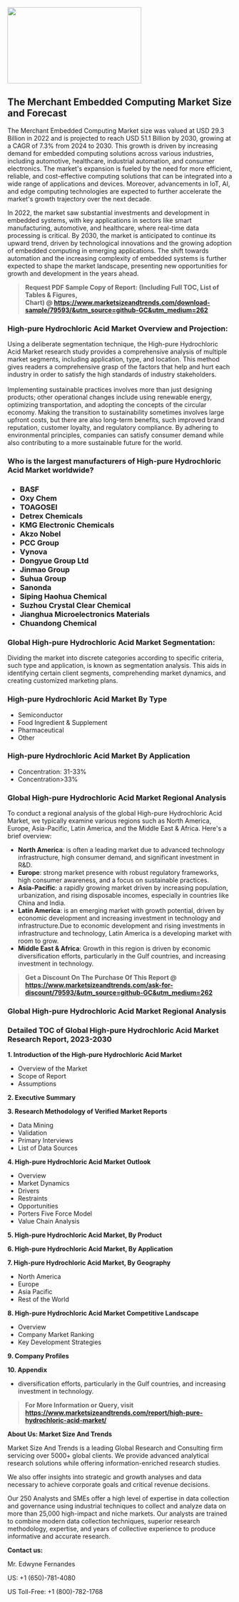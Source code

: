 <p><img class="alignnone size-medium wp-image-20088" src="https://ffe5etoiles.com/wp-content/uploads/2024/12/MST1-300x171.png" alt="" width="300" height="171" /></p><h2>The Merchant Embedded Computing Market Size and Forecast</h2><p>The Merchant Embedded Computing Market size was valued at USD 29.3 Billion in 2022 and is projected to reach USD 51.1 Billion by 2030, growing at a CAGR of 7.3% from 2024 to 2030. This growth is driven by increasing demand for embedded computing solutions across various industries, including automotive, healthcare, industrial automation, and consumer electronics. The market's expansion is fueled by the need for more efficient, reliable, and cost-effective computing solutions that can be integrated into a wide range of applications and devices. Moreover, advancements in IoT, AI, and edge computing technologies are expected to further accelerate the market's growth trajectory over the next decade.</p><p>In 2022, the market saw substantial investments and development in embedded systems, with key applications in sectors like smart manufacturing, automotive, and healthcare, where real-time data processing is critical. By 2030, the market is anticipated to continue its upward trend, driven by technological innovations and the growing adoption of embedded computing in emerging applications. The shift towards automation and the increasing complexity of embedded systems is further expected to shape the market landscape, presenting new opportunities for growth and development in the years ahead.</p></p><blockquote id="" class=""><strong>Request PDF Sample Copy of Report: (Including Full TOC, List of Tables &amp; Figures, Chart)&nbsp;@&nbsp;<strong><a href="https://www.marketsizeandtrends.com/download-sample/79593/&utm_source=github-GC&utm_medium=262" target="_blank">https://www.marketsizeandtrends.com/download-sample/79593/&utm_source=github-GC&utm_medium=262</a></strong></strong></blockquote><h3 id="" class="">High-pure Hydrochloric Acid Market&nbsp;Overview and Projection:</h3><p id="" class="">Using a deliberate segmentation technique, the High-pure Hydrochloric Acid Market research study provides a comprehensive analysis of multiple market segments, including application, type, and location. This method gives readers a comprehensive grasp of the factors that help and hurt each industry in order to satisfy the high standards of industry stakeholders. <br /> <br />Implementing sustainable practices involves more than just designing products; other operational changes include using renewable energy, optimizing transportation, and adopting the concepts of the circular economy. Making the transition to sustainability sometimes involves large upfront costs, but there are also long-term benefits, such improved brand reputation, customer loyalty, and regulatory compliance. By adhering to environmental principles, companies can satisfy consumer demand while also contributing to a more sustainable future for the world.</p><h3 id="" class="">Who is the largest manufacturers of&nbsp;High-pure Hydrochloric Acid Market worldwide?</h3><h3 class=""><p><ul><li>BASF </li><li> Oxy Chem </li><li> TOAGOSEI </li><li> Detrex Chemicals </li><li> KMG Electronic Chemicals </li><li> Akzo Nobel </li><li> PCC Group </li><li> Vynova </li><li> Dongyue Group Ltd </li><li> Jinmao Group </li><li> Suhua Group </li><li> Sanonda </li><li> Siping Haohua Chemical </li><li> Suzhou Crystal Clear Chemical </li><li> Jianghua Microelectronics Materials </li><li> Chuandong Chemical</li></ul></p></h3><h3 id="" class="">Global&nbsp;High-pure Hydrochloric Acid Market Segmentation:</h3><p id="" class="">Dividing the market into discrete categories according to specific criteria, such type and application, is known as segmentation analysis. This aids in identifying certain client segments, comprehending market dynamics, and creating customized marketing plans.</p><h3 id="" class="">High-pure Hydrochloric Acid Market&nbsp;By Type</h3><p><p><ul><li>Semiconductor </li><li> Food Ingredient & Supplement </li><li> Pharmaceutical </li><li> Other</p></li></ul></p></p><h3 id="" class="">High-pure Hydrochloric Acid Market&nbsp;By Application</h3><p class=""><p><ul><li>Concentration: 31-33% </li><li> Concentration>33%</li></ul></p></p><h3 id="" class="">Global High-pure Hydrochloric Acid Market Regional Analysis</h3><p id="" class="">To conduct a regional analysis of the global High-pure Hydrochloric Acid Market, we typically examine various regions such as North America, Europe, Asia-Pacific, Latin America, and the Middle East &amp; Africa. Here's a brief overview:</p><ul><li><strong>North America</strong>: is often a leading market due to advanced technology infrastructure, high consumer demand, and significant investment in R&amp;D.</li><li><strong>Europe</strong>: strong market presence with robust regulatory frameworks, high consumer awareness, and a focus on sustainable practices.</li><li><strong>Asia-Pacific</strong>: a rapidly growing market driven by increasing population, urbanization, and rising disposable incomes, especially in countries like China and India.</li><li><strong>Latin America</strong>: is an emerging market with growth potential, driven by economic development and increasing investment in technology and infrastructure.Due to economic development and rising investments in infrastructure and technology, Latin America is a developing market with room to grow.</li><li><strong>Middle East &amp; Africa</strong>: Growth in this region is driven by economic diversification efforts, particularly in the Gulf countries, and increasing investment in technology.</li></ul><blockquote id="" class=""><strong>Get a Discount On The Purchase Of This Report @ <strong><a href="https://www.marketsizeandtrends.com/ask-for-discount/79593/&utm_source=github-GC&utm_medium=262" target="_blank">https://www.marketsizeandtrends.com/ask-for-discount/79593/&utm_source=github-GC&utm_medium=262</a></strong></strong></blockquote><h3 id="" class="">Global High-pure Hydrochloric Acid Market Regional Analysis</h3><h3 id="" class="">Detailed TOC of Global High-pure Hydrochloric Acid Market Research Report, 2023-2030</h3><p id="" class=""><strong>1. Introduction of the High-pure Hydrochloric Acid Market</strong></p><ul><li>Overview of the Market</li><li>Scope of Report</li><li>Assumptions</li></ul><p id="" class=""><strong>2. Executive Summary</strong></p><p id="" class=""><strong>3. Research Methodology of Verified Market Reports</strong></p><ul><li>Data Mining</li><li>Validation</li><li>Primary Interviews</li><li>List of Data Sources</li></ul><p id="" class=""><strong>4. High-pure Hydrochloric Acid Market Outlook</strong></p><ul><li>Overview</li><li>Market Dynamics</li><li>Drivers</li><li>Restraints</li><li>Opportunities</li><li>Porters Five Force Model</li><li>Value Chain Analysis</li></ul><p id="" class=""><strong>5. High-pure Hydrochloric Acid Market, By Product</strong></p><p id="" class=""><strong>6. High-pure Hydrochloric Acid Market, By Application</strong></p><p id="" class=""><strong>7. High-pure Hydrochloric Acid Market, By Geography</strong></p><ul><li>North America</li><li>Europe</li><li>Asia Pacific</li><li>Rest of the World</li></ul><p id="" class=""><strong>8. High-pure Hydrochloric Acid Market Competitive Landscape</strong></p><ul><li>Overview</li><li>Company Market Ranking</li><li>Key Development Strategies</li></ul><p id="" class=""><strong>9. Company Profiles</strong></p><p id="" class=""><strong>10. Appendix</strong></p><ul><li>diversification efforts, particularly in the Gulf countries, and increasing investment in technology.</li></ul><blockquote id="" class=""><strong>For More Information or Query, visit <strong><strong><a href="https://www.marketsizeandtrends.com/report/high-pure-hydrochloric-acid-market/" target="_blank">https://www.marketsizeandtrends.com/report/high-pure-hydrochloric-acid-market/</a></strong></strong></strong></blockquote><p id="" class=""><strong>About Us: Market Size And Trends</strong></p><p id="" class="">Market Size And Trends is a leading Global Research and Consulting firm servicing over 5000+ global clients. We provide advanced analytical research solutions while offering information-enriched research studies.</p><p id="" class="">We also offer insights into strategic and growth analyses and data necessary to achieve corporate goals and critical revenue decisions.</p><p id="" class="">Our 250 Analysts and SMEs offer a high level of expertise in data collection and governance using industrial techniques to collect and analyze data on more than 25,000 high-impact and niche markets. Our analysts are trained to combine modern data collection techniques, superior research methodology, expertise, and years of collective experience to produce informative and accurate research.</p><p id="" class=""><strong>Contact us:</strong></p><p id="" class="">Mr. Edwyne Fernandes</p><p id="" class="">US: +1 (650)-781-4080</p><p id="" class="">US Toll-Free: +1 (800)-782-1768</p>
